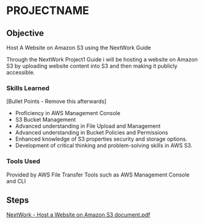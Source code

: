 # PROJECTNAME

## Objective
Host A Website on Amazon S3 using the NextWork Guide

Through the NextWork Project1 Guide i will be hosting a website on Amazon S3 by uploading website content into S3 and then making it publicly accessible.


### Skills Learned
[Bullet Points - Remove this afterwards]

- Proficiency in AWS Management Console
- S3 Bucket Management
- Advanced understanding in File Upload and Management
- Advanced understanding in Bucket Policies and Permissions
- Enhanced knowledge of S3 properties security and storage options.
- Development of critical thinking and problem-solving skills in AWS S3.

### Tools Used
Provided by AWS
File Transfer Tools such as AWS Management Console and CLI

## Steps
[NextWork - Host a Website on Amazon S3 document.pdf](https://github.com/user-attachments/files/16401238/NextWork.-.Host.a.Website.on.Amazon.S3.document.pdf)
